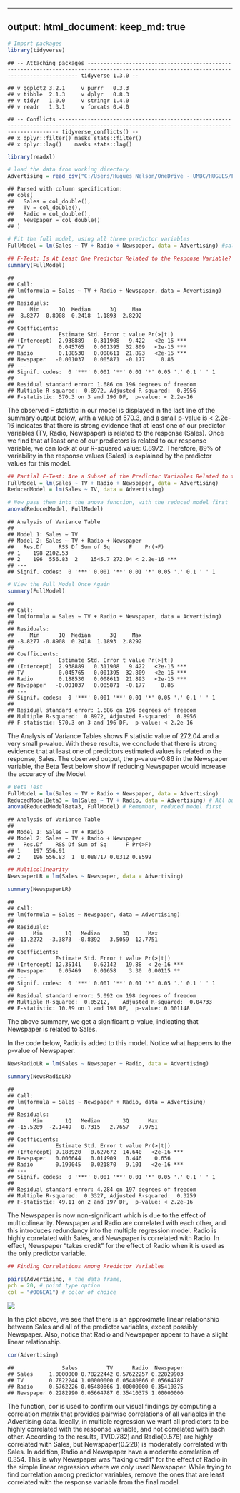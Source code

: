 
---
output: 
  html_document:
    keep_md: true
---


```r
# Import packages
library(tidyverse)
```

```
## -- Attaching packages ----------------------------------------------------------------------------------------------------------------------------------------- tidyverse 1.3.0 --
```

```
## v ggplot2 3.2.1     v purrr   0.3.3
## v tibble  2.1.3     v dplyr   0.8.3
## v tidyr   1.0.0     v stringr 1.4.0
## v readr   1.3.1     v forcats 0.4.0
```

```
## -- Conflicts -------------------------------------------------------------------------------------------------------------------------------------------- tidyverse_conflicts() --
## x dplyr::filter() masks stats::filter()
## x dplyr::lag()    masks stats::lag()
```

```r
library(readxl)

# load the data from working directory
Advertising = read_csv("C:/Users/Hugues Nelson/OneDrive - UMBC/HUGUES/Fall 2019/CMSC 491 - DS/CourseDataSets/Advertising.csv")
```

```
## Parsed with column specification:
## cols(
##   Sales = col_double(),
##   TV = col_double(),
##   Radio = col_double(),
##   Newspaper = col_double()
## )
```

```r
# Fit the full model, using all three predictor variables
FullModel = lm(Sales ~ TV + Radio + Newspaper, data = Advertising) #sales = β0 + β1 × TV + β2 × Radio + β3 × Newspaper

## F-Test: Is At Least One Predictor Related to the Response Variable?
summary(FullModel)
```

```
## 
## Call:
## lm(formula = Sales ~ TV + Radio + Newspaper, data = Advertising)
## 
## Residuals:
##     Min      1Q  Median      3Q     Max 
## -8.8277 -0.8908  0.2418  1.1893  2.8292 
## 
## Coefficients:
##              Estimate Std. Error t value Pr(>|t|)    
## (Intercept)  2.938889   0.311908   9.422   <2e-16 ***
## TV           0.045765   0.001395  32.809   <2e-16 ***
## Radio        0.188530   0.008611  21.893   <2e-16 ***
## Newspaper   -0.001037   0.005871  -0.177     0.86    
## ---
## Signif. codes:  0 '***' 0.001 '**' 0.01 '*' 0.05 '.' 0.1 ' ' 1
## 
## Residual standard error: 1.686 on 196 degrees of freedom
## Multiple R-squared:  0.8972,	Adjusted R-squared:  0.8956 
## F-statistic: 570.3 on 3 and 196 DF,  p-value: < 2.2e-16
```

The observed F statistic in our model is displayed in the last line of the summary output below, with a value of 570.3, and a small p-value is < 2.2e-16 indicates that there is strong evidence that at least one of our predictor variables (TV, Radio, Newspaper) is related to the response (Sales). 
Once we find that at least one of our predictors is related to our response variable, we can look at our R-squared value: 0.8972. Therefore, 89% of variability in the response values (Sales) is explained by the predictor values for this model.


```r
## Partial F-Test: Are a Subset of the Predictor Variables Related to the Response?
FullModel = lm(Sales ~ TV + Radio + Newspaper, data = Advertising)
ReducedModel = lm(Sales ~ TV, data = Advertising)

# Now pass them into the anova function, with the reduced model first
anova(ReducedModel, FullModel)
```

```
## Analysis of Variance Table
## 
## Model 1: Sales ~ TV
## Model 2: Sales ~ TV + Radio + Newspaper
##   Res.Df     RSS Df Sum of Sq      F    Pr(>F)    
## 1    198 2102.53                                  
## 2    196  556.83  2    1545.7 272.04 < 2.2e-16 ***
## ---
## Signif. codes:  0 '***' 0.001 '**' 0.01 '*' 0.05 '.' 0.1 ' ' 1
```

```r
# View the Full Model Once Again
summary(FullModel)
```

```
## 
## Call:
## lm(formula = Sales ~ TV + Radio + Newspaper, data = Advertising)
## 
## Residuals:
##     Min      1Q  Median      3Q     Max 
## -8.8277 -0.8908  0.2418  1.1893  2.8292 
## 
## Coefficients:
##              Estimate Std. Error t value Pr(>|t|)    
## (Intercept)  2.938889   0.311908   9.422   <2e-16 ***
## TV           0.045765   0.001395  32.809   <2e-16 ***
## Radio        0.188530   0.008611  21.893   <2e-16 ***
## Newspaper   -0.001037   0.005871  -0.177     0.86    
## ---
## Signif. codes:  0 '***' 0.001 '**' 0.01 '*' 0.05 '.' 0.1 ' ' 1
## 
## Residual standard error: 1.686 on 196 degrees of freedom
## Multiple R-squared:  0.8972,	Adjusted R-squared:  0.8956 
## F-statistic: 570.3 on 3 and 196 DF,  p-value: < 2.2e-16
```

The Analysis of Variance Tables shows F statistic value of 272.04 and a very small p-value. With these results, we conclude that there is strong evidence that at least one of predictors estimated values is related to the response, Sales.
The observed output, the p-value=0.86 in the Newspaper variable, the Beta Test below show if reducing Newspaper would increase the accuracy of the Model.


```r
# Beta Test
FullModel = lm(Sales ~ TV + Radio + Newspaper, data = Advertising)
ReducedModelBeta3 = lm(Sales ~ TV + Radio, data = Advertising) # All but Newspaper
anova(ReducedModelBeta3, FullModel) # Remember, reduced model first
```

```
## Analysis of Variance Table
## 
## Model 1: Sales ~ TV + Radio
## Model 2: Sales ~ TV + Radio + Newspaper
##   Res.Df    RSS Df Sum of Sq      F Pr(>F)
## 1    197 556.91                           
## 2    196 556.83  1  0.088717 0.0312 0.8599
```



```r
## Multicolinearity
NewspaperLR = lm(Sales ~ Newspaper, data = Advertising)

summary(NewspaperLR)
```

```
## 
## Call:
## lm(formula = Sales ~ Newspaper, data = Advertising)
## 
## Residuals:
##      Min       1Q   Median       3Q      Max 
## -11.2272  -3.3873  -0.8392   3.5059  12.7751 
## 
## Coefficients:
##             Estimate Std. Error t value Pr(>|t|)    
## (Intercept) 12.35141    0.62142   19.88  < 2e-16 ***
## Newspaper    0.05469    0.01658    3.30  0.00115 ** 
## ---
## Signif. codes:  0 '***' 0.001 '**' 0.01 '*' 0.05 '.' 0.1 ' ' 1
## 
## Residual standard error: 5.092 on 198 degrees of freedom
## Multiple R-squared:  0.05212,	Adjusted R-squared:  0.04733 
## F-statistic: 10.89 on 1 and 198 DF,  p-value: 0.001148
```
The above summary, we get a significant p-value, indicating that Newspaper is related to Sales. 

In the code below, Radio is added to this model. Notice what happens to the p-value of Newspaper.

```r
NewsRadioLR = lm(Sales ~ Newspaper + Radio, data = Advertising)

summary(NewsRadioLR)
```

```
## 
## Call:
## lm(formula = Sales ~ Newspaper + Radio, data = Advertising)
## 
## Residuals:
##      Min       1Q   Median       3Q      Max 
## -15.5289  -2.1449   0.7315   2.7657   7.9751 
## 
## Coefficients:
##             Estimate Std. Error t value Pr(>|t|)    
## (Intercept) 9.188920   0.627672  14.640   <2e-16 ***
## Newspaper   0.006644   0.014909   0.446    0.656    
## Radio       0.199045   0.021870   9.101   <2e-16 ***
## ---
## Signif. codes:  0 '***' 0.001 '**' 0.01 '*' 0.05 '.' 0.1 ' ' 1
## 
## Residual standard error: 4.284 on 197 degrees of freedom
## Multiple R-squared:  0.3327,	Adjusted R-squared:  0.3259 
## F-statistic: 49.11 on 2 and 197 DF,  p-value: < 2.2e-16
```
The Newspaper is now non-significant which is due to the effect of multicolinearity.
Newspaper and Radio are correlated with each other, and this introduces redundancy into the multiple regression model. 
Radio is highly correlated with Sales, and Newspaper is correlated with Radio. In effect, Newspaper “takes credit” for the effect of Radio when it is used as the only predictor variable.



```r
## Finding Correlations Among Predictor Variables

pairs(Advertising, # the data frame,
pch = 20, # point type option
col = "#006EA1") # color of choice
```

![](Sales_Advertising_files/figure-html/unnamed-chunk-6-1.png)<!-- -->

In the plot above, we see that there is an approximate linear relationship between Sales and all of the predictor variables, except possibly Newspaper. 
Also, notice that Radio and Newspaper appear to have a slight linear relationship.



```r
cor(Advertising)
```

```
##               Sales         TV      Radio  Newspaper
## Sales     1.0000000 0.78222442 0.57622257 0.22829903
## TV        0.7822244 1.00000000 0.05480866 0.05664787
## Radio     0.5762226 0.05480866 1.00000000 0.35410375
## Newspaper 0.2282990 0.05664787 0.35410375 1.00000000
```

The function, cor is used to confirm our visual findings by computing a correlation matrix that provides pairwise correlations of all variables in the Advertising data.
Ideally, in multiple regression we want all predictors to be highly correlated with the response variable, and not correlated with each other.
According to the results, TV(0.782) and Radio(0.576) are highly correlated with Sales, but Newspaper(0.228) is moderately correlated with Sales. 
In addition, Radio and Newspaper have a moderate correlation of 0.354. This is why Newspaper was “taking credit” for the effect of Radio in the simple linear regression where we only used Newspaper. 
While trying to find correlation among predictor variables, remove the ones that are least correlated with the response variable from the final model.

